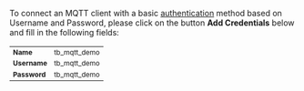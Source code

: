 To connect an MQTT client with a basic <a href="https://thingsboard.io/docs/mqtt-broker/authentication" target="_blank">authentication</a> 
method based on Username and Password, please click on the button **Add Credentials** below and fill in the following fields:
<table>
  <tbody style="font-size: 12px">
      <tr>
          <td><b>Name</b></td>
          <td>tb_mqtt_demo</td>
      </tr>
      <tr>
          <td><b>Username</b></td>
          <td>tb_mqtt_demo</td>
      </tr>
      <tr>
          <td><b>Password</b></td>
          <td>tb_mqtt_demo</td>
      </tr>
  </tbody>
</table>
